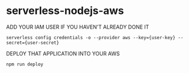 # serverless-nodejs-aws

ADD YOUR IAM USER IF YOU HAVEN'T ALREADY DONE IT
```
serverless config credentials -o --provider aws --key={user-key} --secret={user-secret}
```

DEPLOY THAT APPLICATION INTO YOUR AWS
```
npm run deploy
```